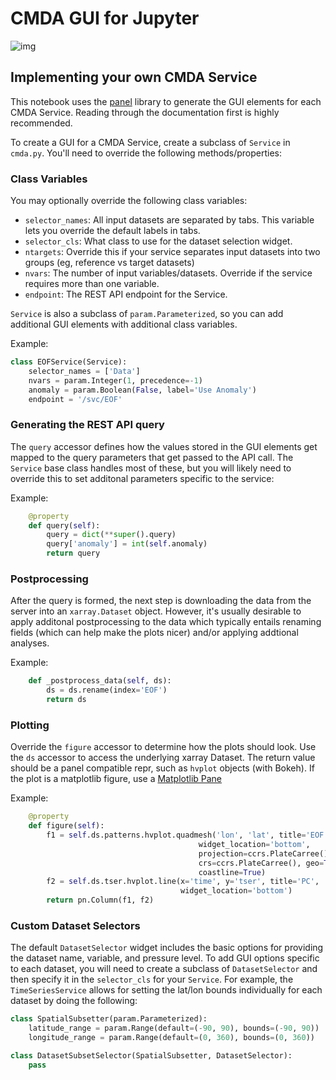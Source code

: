 # CMDA GUI for Jupyter

![img](https://puu.sh/G5iCA/89ea6c3097.png)

## Implementing your own CMDA Service
This notebook uses the [panel](https://panel.holoviz.org/) library to generate the GUI elements for each CMDA Service. 
Reading through the documentation first is highly recommended.


To create a GUI for a CMDA Service, create a subclass of `Service` in `cmda.py`. You'll need to override the following methods/properties:

### Class Variables
You may optionally override the following class variables:
- `selector_names`: All input datasets are separated by tabs. This variable lets you override the default labels in tabs.
- `selector_cls`: What class to use for the dataset selection widget.
- `ntargets`: Override this if your service separates input datasets into two groups (eg, reference vs target datasets)
- `nvars`: The number of input variables/datasets. Override if the service requires more than one variable.
- `endpoint`: The REST API endpoint for the Service.

`Service` is also a subclass of `param.Parameterized`, so you can add additional GUI elements with additional class variables.

Example:

```python
class EOFService(Service):
    selector_names = ['Data']
    nvars = param.Integer(1, precedence=-1)
    anomaly = param.Boolean(False, label='Use Anomaly')
    endpoint = '/svc/EOF'
```

### Generating the REST API query
The `query` accessor defines how the values stored in the GUI elements get mapped to the query parameters that get passed to the API call. 
The `Service` base class handles most of these, but you will likely need to override this to set additonal parameters specific to the service: 

Example:
```python
    @property
    def query(self):
        query = dict(**super().query)
        query['anomaly'] = int(self.anomaly)
        return query
 ```

### Postprocessing
After the query is formed, the next step is downloading the data from the server into an `xarray.Dataset` object. 
However, it's usually desirable to apply additonal postprocessing to the data which typically entails renaming fields (which can help make the plots nicer)
and/or applying addtional analyses. 

Example:
```python    
    def _postprocess_data(self, ds):
        ds = ds.rename(index='EOF')
        return ds
```

### Plotting
Override the `figure` accessor to determine how the plots should look. Use the `ds` accessor to access the underlying xarray Dataset. 
The return value should be a panel compatible repr, such as `hvplot` objects (with Bokeh). 
If the plot is a matplotlib figure, use a [Matplotlib Pane](https://panel.holoviz.org/reference/panes/Matplotlib.html)

Example:
```python
    @property
    def figure(self):
        f1 = self.ds.patterns.hvplot.quadmesh('lon', 'lat', title='EOF',
                                          widget_location='bottom',
                                          projection=ccrs.PlateCarree(),
                                          crs=ccrs.PlateCarree(), geo=True,
                                          coastline=True)
        f2 = self.ds.tser.hvplot.line(x='time', y='tser', title='PC',
                                      widget_location='bottom')
        return pn.Column(f1, f2)
```
### Custom Dataset Selectors
The default `DatasetSelector` widget includes the basic options for providing the dataset name, variable, and pressure level. 
To add GUI options specific to each dataset, you will need to create a subclass of `DatasetSelector` and then specify it in the `selector_cls` for your
`Service`. For example, the `TimeSeriesService` allows for setting the lat/lon bounds individually for each dataset by doing the following:

```python
class SpatialSubsetter(param.Parameterized):
    latitude_range = param.Range(default=(-90, 90), bounds=(-90, 90))
    longitude_range = param.Range(default=(0, 360), bounds=(0, 360))

class DatasetSubsetSelector(SpatialSubsetter, DatasetSelector):
    pass
```
